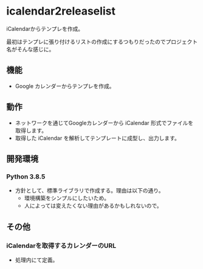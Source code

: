 # icalendar2releaselist

iCalendarからテンプレを作成。

最初はテンプレに張り付けるリストの作成にするつもりだったのでプロジェクト名がそんな感じに。

## 機能

+ Google カレンダーからテンプレを作成。

## 動作

+ ネットワークを通じてGoogleカレンダーから iCalendar 形式でファイルを取得します。
+ 取得した iCalendar を解析してテンプレートに成型し、出力します。

## 開発環境

### Python 3.8.5

+ 方針として、標準ライブラリで作成する。理由は以下の通り。
  + 環境構築をシンプルにしたいため。
  + 人によっては変えたくない理由があるかもしれないので。

## その他

### iCalendarを取得するカレンダーのURL

+ 処理内にて定義。

